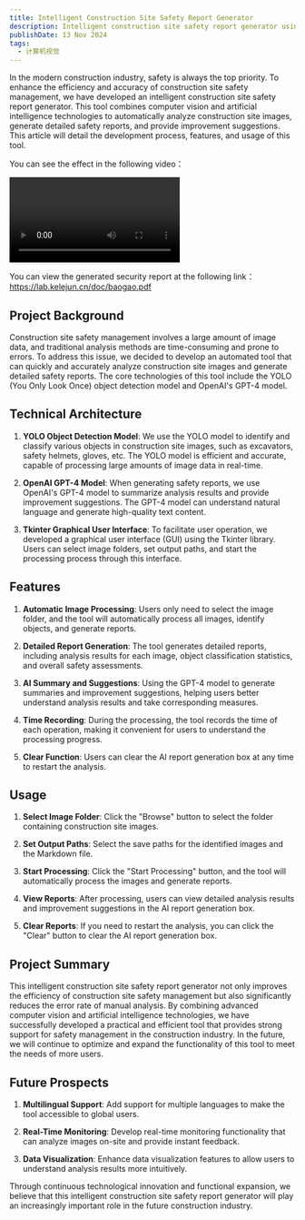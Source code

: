 ```yaml
---
title: Intelligent Construction Site Safety Report Generator
description: Intelligent construction site safety report generator using YOLO and GPT-4 for automated image analysis and report generation.
publishDate: 13 Nov 2024
tags:
  - 计算机视觉
---
```

In the modern construction industry, safety is always the top priority. To enhance the efficiency and accuracy of construction site safety management, we have developed an intelligent construction site safety report generator. This tool combines computer vision and artificial intelligence technologies to automatically analyze construction site images, generate detailed safety reports, and provide improvement suggestions. This article will detail the development process, features, and usage of this tool.  

You can see the effect in the following video：

<video src="https://pt9wnw.ch.files.1drv.com/y4mHB4LIhRBkfLzJspkHRtyueOvKIL2oxRhRiCYc4dyc-ta7Y-QsZxeBshAY0I9xHTXNcNi3AvsRGkJVscPXvenGWB88xIaKec0FcoOWKTZEeBWCc9RrgE4Jd6J5yL6Y52I-_-_QEHVhL3RNkDYwpyV2vWdYaMgThULORg6y8Q-JMlb0myY6j37SPjEP8Pv5kPvSM0k2UxvGzEbO_pSPNYA-S5fAoAJ1_EQtg9-cBaIdlE?AVOverride=1"></video>
  
You can view the generated security report at the following link：  
https://lab.kelejun.cn/doc/baogao.pdf
## Project Background

Construction site safety management involves a large amount of image data, and traditional analysis methods are time-consuming and prone to errors. To address this issue, we decided to develop an automated tool that can quickly and accurately analyze construction site images and generate detailed safety reports. The core technologies of this tool include the YOLO (You Only Look Once) object detection model and OpenAI's GPT-4 model.

## Technical Architecture

1. **YOLO Object Detection Model**: We use the YOLO model to identify and classify various objects in construction site images, such as excavators, safety helmets, gloves, etc. The YOLO model is efficient and accurate, capable of processing large amounts of image data in real-time.

2. **OpenAI GPT-4 Model**: When generating safety reports, we use OpenAI's GPT-4 model to summarize analysis results and provide improvement suggestions. The GPT-4 model can understand natural language and generate high-quality text content.

3. **Tkinter Graphical User Interface**: To facilitate user operation, we developed a graphical user interface (GUI) using the Tkinter library. Users can select image folders, set output paths, and start the processing process through this interface.

## Features

1. **Automatic Image Processing**: Users only need to select the image folder, and the tool will automatically process all images, identify objects, and generate reports.

2. **Detailed Report Generation**: The tool generates detailed reports, including analysis results for each image, object classification statistics, and overall safety assessments.

3. **AI Summary and Suggestions**: Using the GPT-4 model to generate summaries and improvement suggestions, helping users better understand analysis results and take corresponding measures.

4. **Time Recording**: During the processing, the tool records the time of each operation, making it convenient for users to understand the processing progress.

5. **Clear Function**: Users can clear the AI report generation box at any time to restart the analysis.

## Usage

1. **Select Image Folder**: Click the "Browse" button to select the folder containing construction site images.

2. **Set Output Paths**: Select the save paths for the identified images and the Markdown file.

3. **Start Processing**: Click the "Start Processing" button, and the tool will automatically process the images and generate reports.

4. **View Reports**: After processing, users can view detailed analysis results and improvement suggestions in the AI report generation box.

5. **Clear Reports**: If you need to restart the analysis, you can click the "Clear" button to clear the AI report generation box.

## Project Summary

This intelligent construction site safety report generator not only improves the efficiency of construction site safety management but also significantly reduces the error rate of manual analysis. By combining advanced computer vision and artificial intelligence technologies, we have successfully developed a practical and efficient tool that provides strong support for safety management in the construction industry. In the future, we will continue to optimize and expand the functionality of this tool to meet the needs of more users.

## Future Prospects

1. **Multilingual Support**: Add support for multiple languages to make the tool accessible to global users.

2. **Real-Time Monitoring**: Develop real-time monitoring functionality that can analyze images on-site and provide instant feedback.

3. **Data Visualization**: Enhance data visualization features to allow users to understand analysis results more intuitively.

Through continuous technological innovation and functional expansion, we believe that this intelligent construction site safety report generator will play an increasingly important role in the future construction industry.